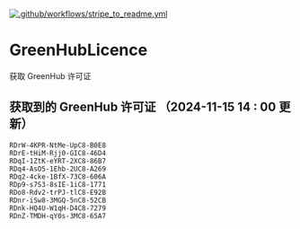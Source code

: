 [![.github/workflows/stripe_to_readme.yml](https://github.com/zjx-kimi/GreenHubLicence/actions/workflows/stripe_to_readme.yml/badge.svg)](https://github.com/zjx-kimi/GreenHubLicence/actions/workflows/stripe_to_readme.yml)
# GreenHubLicence
获取 GreenHub 许可证
## 获取到的 GreenHub 许可证 （2024-11-15 14 : 00 更新）
```
RDrW-4KPR-NtMe-UpC8-B0E8
RDrE-tHiM-Rjj0-GIC8-46D4
RDqI-1ZtK-eYRT-2XC8-86B7
RDq4-AsO5-1Ehb-2UC8-A269
RDq2-4cke-1BfX-73C8-606A
RDp9-s7S3-8sIE-1iC8-1771
RDo8-Rdv2-trPJ-tlC8-E92B
RDnr-iSw8-3MGQ-5nC8-52CB
RDnk-HQ4U-W1qH-D4C8-7279
RDnZ-TMDH-qY0s-3MC8-65A7
```
